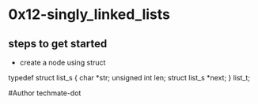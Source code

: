 # 0x12-singly_linked_lists

## steps to get started

- create a node using struct

typedef struct list_s
{
    char *str;
    unsigned int len;
    struct list_s *next;
} list_t;

#Author techmate-dot
